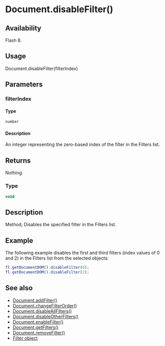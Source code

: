 # Document.disableFilter()

## Availability

Flash 8.

## Usage

Document.disableFilter(filterIndex)

## Parameters

### **filterIndex**

#### Type

```typescript
number
```

#### Description

An integer representing the zero-based index of the filter in the Filters list.

## Returns

Nothing.

### Type

```typescript
void
```

## Description

Method; Disables the specified filter in the Filters list.

## Example

The following example disables the first and third filters (index values of 0 and 2) in the Filters list from the selected objects:

```javascript
fl.getDocumentDOM().disableFilter(0);
fl.getDocumentDOM().disableFilter(2);
```

## See also

- [Document.addFilter()](../Document_object/Document3.md)
- [Document.changeFilterOrder()](../Document_object/Document29.md)
- [Document.disableAllFilters()](../Document_object/Document46.md)
- [Document.disableOtherFilters()](../Document_object/Document48.md)
- [Document.enableFilter()](../Document_object/Document59.md)
- [Document.getFilters()](../Document_object/Document79.md)
- [Document.removeFilter()](../Document_object/Document270.md)
- [Filter object](../Filter_object/Filter_summary.md)
